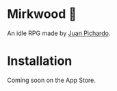 # Mirkwood 🧚
An idle RPG made by [Juan Pichardo](https://minota.cc).

# Installation
Coming soon on the App Store.